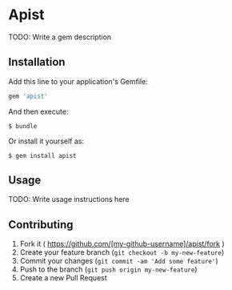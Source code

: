 # Apist

TODO: Write a gem description

## Installation

Add this line to your application's Gemfile:

```ruby
gem 'apist'
```

And then execute:

    $ bundle

Or install it yourself as:

    $ gem install apist

## Usage

TODO: Write usage instructions here

## Contributing

1. Fork it ( https://github.com/[my-github-username]/apist/fork )
2. Create your feature branch (`git checkout -b my-new-feature`)
3. Commit your changes (`git commit -am 'Add some feature'`)
4. Push to the branch (`git push origin my-new-feature`)
5. Create a new Pull Request
